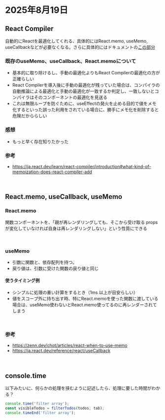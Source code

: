 # 2025年8月19日

## React Compiler

自動的にReactを最適化してくれる、具体的にはReact.memo, useMemo, useCallbackなどが必要なくなる。さらに具体的にはドキュメントの[この部分](https://ja.react.dev/learn/react-compiler/introduction#what-kind-of-memoization-does-react-compiler-add)

### 既存のuseMemo、useCallback、React.memoについて
- 基本的に取り除けるし、手動の最適化よりもReact Compilerの最適化の方が正確らしい
- React Compilerを導入後に手動の最適化が残っていた場合は、コンパイラの自動推論による最適化と手動の最適化が一致するか判定し、一致しないとコンパイラはそのコンポーネントの最適化を見送る
- これは無限ループを防ぐために、useEffectの発火を止める目的で値をメモ化するといった誤った利用をされている場合に、勝手にメモ化を削除すると危険だかららしい

### 感想
- もっと早く存在知りたかった

### 参考
- https://ja.react.dev/learn/react-compiler/introduction#what-kind-of-memoization-does-react-compiler-add


<br>

## React.memo, useCallback, useMemo

### React.memo

関数コンポーネントを、「親が再レンダリングしても、そこから受け取る props が変化していなければ自身は再レンダリングしない」という性質にできる

<br>

### useMemo

- 引数に関数と、依存配列を持つ。
- 戻り値は、引数に受けた関数の戻り値と同じ

#### 使うタイミング例
- シンプルに処理の重い計算をするとき（1ms 以上が目安らしい）
- 値をスコープ外に持ち出す時、特にReact.memoを使った関数に渡している場合は、useMemo使わないとReact.memo使ってるのに再レンダーされてしまう

<br>



### 参考
- https://zenn.dev/chot/articles/react-when-to-use-memo
- https://ja.react.dev/reference/react/useCallback


<br>

## console.time
以下みたいに、何らかの処理を挟むように記述したら、処理に要した時間がわかる？
```js
console.time('filter array');
const visibleTodos = filterTodos(todos, tab);
console.timeEnd('filter array');
```
